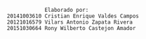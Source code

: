 
                     Elaborado por:
         20141003610 Cristian Enrique Valdes Campos
         20121016579 Vilars Antonio Zapata Rivera
         20151030664 Rony Wilberto Castejon Amador
   
